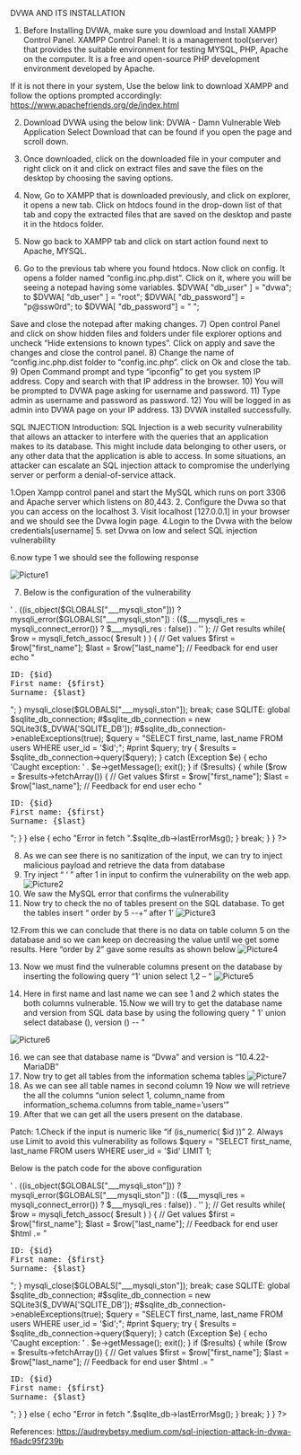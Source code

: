 DVWA AND ITS INSTALLATION 
 
1)	Before Installing DVWA, make sure you download and Install XAMPP Control Panel.
XAMPP Control Panel: It is a management tool(server) that provides the suitable environment for testing MYSQL, PHP, Apache on the computer. It is a free and open-source PHP development environment developed by Apache.

If it is not there in your system, Use the below link to download XAMPP and follow the options prompted accordingly:
https://www.apachefriends.org/de/index.html

2)	Download DVWA using the below link:
 DVWA - Damn Vulnerable Web Application
Select Download that can be found if you open the page and scroll down.
 
3)	Once downloaded, click on the downloaded file in your computer and right click on it and click on extract files and save the files on the desktop by choosing the saving options.
4)	Now, Go to XAMPP that is downloaded previously, and click on explorer, it opens a new tab. Click on htdocs found in the drop-down list of that tab and copy the extracted files that are saved on the desktop and paste it in the htdocs folder.
5)	Now go back to XAMPP tab and click on start action found next to Apache, MYSQL.
6)	Go to the previous tab where you found htdocs. Now click on config. It opens a folder named “config.inc.php.dist”. Click on it, where you will be seeing a notepad having some variables. 
	$DVWA[ "db_user" ] = "dvwa";  to $DVWA[ "db_user" ] = "root";
 $DVWA[ "db_password"] = "p@ssw0rd"; to  $DVWA[ "db_password"] = " ";            
            
 Save and close the notepad after making changes.
7)	Open control Panel and click on show hidden files and folders under file explorer options and uncheck “Hide extensions to known types”. Click on apply and save the changes and close the control panel.
8)	Change the name of “config.inc.php.dist folder to “config.inc.php”. click on Ok and close the tab.
9)	Open Command prompt and type “ipconfig” to get you system IP address. Copy and search with that IP address in the browser.
10)	You will be prompted to DVWA page asking for username and password.
11)	Type admin as username and password as password.
12)	You will be logged in as admin into DVWA page on your IP address.
13)	DVWA installed successfully.

SQL INJECTION
Introduction: 
SQL Injection is a web security vulnerability that allows an attacker to interfere with the queries that an application makes to its database. This might include data belonging to other users, or any other data that the application is able to access. In some situations, an attacker can escalate an SQL injection attack to compromise the underlying server or perform a denial-of-service attack.

1.Open Xampp control panel and start the MySQL which runs on port 3306 and Apache server which listens on 80,443.
2. Configure the Dvwa so that you can access on the localhost
3. Visit localhost [127.0.0.1] in your browser and we should see the Dvwa login page.
4.Login to the Dvwa with the below credentials[username]
5. set Dvwa on low and select SQL injection vulnerability

6.now type 1 we should see the following response

![Picture1](https://user-images.githubusercontent.com/101981586/159578777-93c22fbd-3b43-44f2-b318-e782c5eae77e.png)

  
7. Below is the configuration of the vulnerability
<?php

if( isset( $_REQUEST[ 'Submit' ] ) ) {
    // Get input
    $id = $_REQUEST[ 'id' ];

    switch ($_DVWA['SQLI_DB']) {
        case MYSQL:
            // Check database
            $query  = "SELECT first_name, last_name FROM users WHERE user_id = '$id';";
            $result = mysqli_query($GLOBALS["___mysqli_ston"],  $query ) or die( '<pre>' . ((is_object($GLOBALS["___mysqli_ston"])) ? mysqli_error($GLOBALS["___mysqli_ston"]) : (($___mysqli_res = mysqli_connect_error()) ? $___mysqli_res : false)) . '</pre>' );

            // Get results
            while( $row = mysqli_fetch_assoc( $result ) ) {
                // Get values
                $first = $row["first_name"];
                $last  = $row["last_name"];

                // Feedback for end user
                echo "<pre>ID: {$id}<br />First name: {$first}<br />Surname: {$last}</pre>";
            }

            mysqli_close($GLOBALS["___mysqli_ston"]);
            break;
        case SQLITE:
            global $sqlite_db_connection;

            #$sqlite_db_connection = new SQLite3($_DVWA['SQLITE_DB']);
            #$sqlite_db_connection->enableExceptions(true);

            $query  = "SELECT first_name, last_name FROM users WHERE user_id = '$id';";
            #print $query;
            try {
                $results = $sqlite_db_connection->query($query);
            } catch (Exception $e) {
                echo 'Caught exception: ' . $e->getMessage();
                exit();
            }

            if ($results) {
                while ($row = $results->fetchArray()) {
                    // Get values
                    $first = $row["first_name"];
                    $last  = $row["last_name"];

                    // Feedback for end user
                    echo "<pre>ID: {$id}<br />First name: {$first}<br />Surname: {$last}</pre>";
                }
            } else {
                echo "Error in fetch ".$sqlite_db->lastErrorMsg();
            }
            break;
    } 
}

?>
8. As we can see there is no sanitization of the input, we can try to inject malicious payload and retrieve the data from database
9. Try inject “ ‘ ” after 1 in input to confirm the vulnerability on the web app.
 ![Picture2](https://user-images.githubusercontent.com/101981586/159578779-2d7c9247-925b-4daf-826d-1b55f3be5534.png)
10. We saw the MySQL error that confirms the vulnerability
11. Now try to check the no of tables present on the SQL database. To get the tables insert “ order by 5 --+” after 1’
![Picture3](https://user-images.githubusercontent.com/101981586/159578781-172c03db-f73f-4d4e-9e68-d7be4cbf1136.png)
 
12.From this we can conclude that there is no data on table column 5 on the database and so we can keep on decreasing the value until we get some results. Here “order by 2” gave some results as shown below
![Picture4](https://user-images.githubusercontent.com/101981586/159578782-35c74acf-3571-4fea-916e-fc3aa3cc5be9.png)
 
13. Now we must find the vulnerable columns present on the database by inserting the following query “1' union select 1,2 – “
 ![Picture5](https://user-images.githubusercontent.com/101981586/159578784-fbec19c9-706e-4532-bf9e-7665000868b9.png)
 
14. Here in first name and last name we can see 1 and 2 which states the both columns  vulnerable.
15.Now we will try to get the database name and version from SQL data base by using the following query " 1' union select database (), version () -- "

 ![Picture6](https://user-images.githubusercontent.com/101981586/159578785-2f384463-b6eb-4d2e-9193-6689dc8b3775.png)

16. we can see that database name is “Dvwa” and version is “10.4.22-MariaDB”
17.  Now try to get all tables from the information schema tables 
 ![Picture7](https://user-images.githubusercontent.com/101981586/159578786-5968e4eb-396b-4b8f-bd3d-30d19e7cc50a.png)
18. As we can see all table names in second column
19 Now we will retrieve the all the columns “union select 1, column_name from information_schema.columns from table_name=’users’”
20. After that we can get all the users present on the database.




Patch:
1.Check if the input is numeric like “if (is_numeric( $id ))”
2. Always use Limit to avoid this vulnerability as follows $query  = "SELECT first_name, last_name FROM users WHERE user_id = '$id' LIMIT 1;

Below is the patch code for the above configuration
<?php

if( isset( $_REQUEST[ 'Submit' ] ) ) {
	// Get input
	$id = $_REQUEST[ is_numeric('id') ];

	switch ($_DVWA['SQLI_DB']) {
		case MYSQL:
			// Check database
			$query  = "SELECT first_name, last_name FROM users WHERE user_id = '$id' LIMIT 1;";
			$result = mysqli_query($GLOBALS["___mysqli_ston"],  $query ) or die( '<pre>' . ((is_object($GLOBALS["___mysqli_ston"])) ? mysqli_error($GLOBALS["___mysqli_ston"]) : (($___mysqli_res = mysqli_connect_error()) ? $___mysqli_res : false)) . '</pre>' );

			// Get results
			while( $row = mysqli_fetch_assoc( $result ) ) {
				// Get values
				$first = $row["first_name"];
				$last  = $row["last_name"];

				// Feedback for end user
				$html .= "<pre>ID: {$id}<br />First name: {$first}<br />Surname: {$last}</pre>";
			}

			mysqli_close($GLOBALS["___mysqli_ston"]);
			break;
		case SQLITE:
			global $sqlite_db_connection;

			#$sqlite_db_connection = new SQLite3($_DVWA['SQLITE_DB']);
			#$sqlite_db_connection->enableExceptions(true);

			$query  = "SELECT first_name, last_name FROM users WHERE user_id = '$id';";
			#print $query;
			try {
				$results = $sqlite_db_connection->query($query);
			} catch (Exception $e) {
				echo 'Caught exception: ' . $e->getMessage();
				exit();
			}

			if ($results) {
				while ($row = $results->fetchArray()) {
					// Get values
					$first = $row["first_name"];
					$last  = $row["last_name"];

					// Feedback for end user
					$html .= "<pre>ID: {$id}<br />First name: {$first}<br />Surname: {$last}</pre>";
				}
			} else {
				echo "Error in fetch ".$sqlite_db->lastErrorMsg();
			}
			break;
	} 
}

?>

References:
https://audreybetsy.medium.com/sql-injection-attack-in-dvwa-f6adc95f239b 



